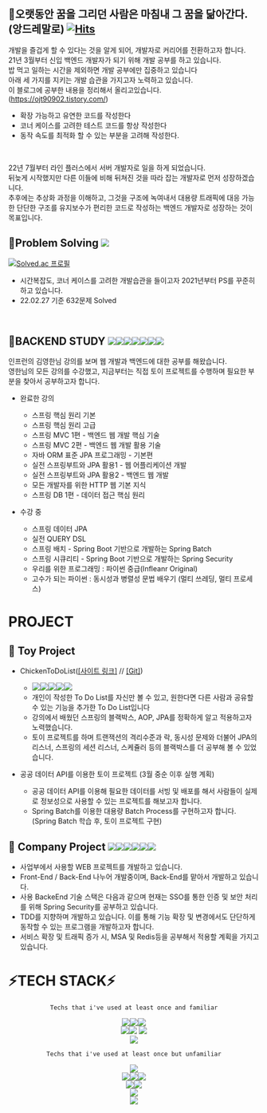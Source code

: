 ## 👋오랫동안 꿈을 그리던 사람은 마침내 그 꿈을 닮아간다. (앙드레말로) [![Hits](https://hits.seeyoufarm.com/api/count/incr/badge.svg?url=https%3A%2F%2Fgithub.com%2Fchickenchickenlove&count_bg=%2379C83D&title_bg=%23555555&icon=&icon_color=%23E7E7E7&title=hits&edge_flat=false)](https://hits.seeyoufarm.com)

개발을 즐겁게 할 수 있다는 것을 알게 되어, 개발자로 커리어를 전환하고자 합니다. <br>
21년 3월부터 신입 백엔드 개발자가 되기 위해 개발 공부를 하고 있습니다. <br>
밥 먹고 일하는 시간을 제외하면 개발 공부에만 집중하고 있습니다 <br>
아래 세 가지를 지키는 개발 습관을 가지고자 노력하고 있습니다.<br>
이 블로그에 공부한 내용을 정리해서 올리고있습니다. (https://ojt90902.tistory.com/)
<br/>

+ 확장 가능하고 유연한 코드를 작성한다
+ 코너 케이스를 고려한 테스트 코드를 항상 작성한다
+ 동작 속도를 최적화 할 수 있는 부분을 고려해 작성한다.
<br/>

22년 7월부터 라인 플러스에서 서버 개발자로 일을 하게 되었습니다. <br>
뒤늦게 시작했지만 다른 이들에 비해 뒤쳐진 것을 따라 잡는 개발자로 먼저 성장하겠습니다. <br>
추후에는 추상화 과정을 이해하고, 그것을 구조에 녹여내서 대용량 트래픽에 대응 가능한 단단한 구조를 유지보수가 편리한 코드로 작성하는 백엔드 개발자로 성장하는 것이 목표입니다. <br>



## 👋Problem Solving <img src="https://img.shields.io/badge/Python-black?style=plastic&logo=Python&logoColor=#3776AB"/>

[![Solved.ac
프로필](http://mazassumnida.wtf/api/v2/generate_badge?boj=chickenchickenlove)](https://solved.ac/chickenchickenlove)
<br/>
+ 시간복잡도, 코너 케이스를 고려한 개발습관을 들이고자 2021년부터 PS를 꾸준히 하고 있습니다. 
+ 22.02.27 기준 632문제 Solved


<br/>




## 👋BACKEND STUDY <img src="https://img.shields.io/badge/Python-black?style=plastic&logo=Python&logoColor=#3776AB"/><img src="https://img.shields.io/badge/JAVA-007396?style=plastic&logo=JAVA&logoColor=white"/><img src="https://img.shields.io/badge/Spring-6DB33F?style=plastic&logo=spring&logoColor=white"/><img src="https://img.shields.io/badge/Spring Boot-6DB33F?style=plastic&logo=springboot&logoColor=white"/><img src="https://img.shields.io/badge/JPA-59666C?style=plastic&logo=hibernate&logoColor=white"/><img src="https://img.shields.io/badge/Thymeleaf-005F0F?style=plastic&logo=thymeleaf&logoColor=white"/><img src="https://img.shields.io/badge/Spring Batch-6DB33F?style=plastic&logo=Spring&logoColor=white"/>

인프런의 김영한님 강의를 보며 웹 개발과 백엔드에 대한 공부를 해왔습니다.<br>
영한님의 모든 강의를 수강했고, 지금부터는 직접 토이 프로젝트를 수행하며 필요한 부분을 찾아서 공부하고자 합니다. 

+ 완료한 강의
  +  스프링 핵심 원리 기본
  +  스프링 핵심 원리 고급
  +  스프링 MVC 1편 - 백엔드 웹 개발 핵심 기술
  +  스프링 MVC 2편 - 백엔드 웹 개발 활용 기술
  +  자바 ORM 표준 JPA 프로그래밍 - 기본편
  +  실전 스프링부트와 JPA 활용1 - 웹 어플리케이션 개발
  +  실전 스프링부트와 JPA 활용2 - 백엔드 웹 개발
  +  모든 개발자를 위한 HTTP 웹 기본 지식
  +  스프링 DB 1편 - 데이터 접근 핵심 원리
  

+ 수강 중
  +  스프링 데이터 JPA
  +  실전 QUERY DSL
  +  스프링 배치 - Spring Boot 기반으로 개발하는 Spring Batch
  +  스프링 시큐리티 - Spring Boot 기반으로 개발하는 Spring Security
  +  우리를 위한 프로그래밍 : 파이썬 중급(Infleanr Original)
  +  고수가 되는 파이썬 : 동시성과 병렬성 문법 배우기 (멀티 쓰레딩, 멀티 프로세스)
  

# PROJECT


## 👋 Toy Project
+ ChickenToDoList([[사이트 링크]](http://52.79.222.25:8080/) // [[Git]](https://github.com/chickenchickenlove/ChickenToDoListApplication))
  + <img src="https://img.shields.io/badge/JAVA-007396?style=plastic&logo=JAVA&logoColor=white"/><img src="https://img.shields.io/badge/Spring-6DB33F?style=plastic&logo=spring&logoColor=white"/><img src="https://img.shields.io/badge/Spring Boot-6DB33F?style=plastic&logo=springboot&logoColor=white"/><img src="https://img.shields.io/badge/JPA-59666C?style=plastic&logo=hibernate&logoColor=white"/><img src="https://img.shields.io/badge/Thymeleaf-005F0F?style=plastic&logo=thymeleaf&logoColor=white"/>
  + 개인이 작성한 To Do List를 자신만 볼 수 있고, 원한다면 다른 사람과 공유할 수 있는 기능을 추가한 To Do List입니다
  + 강의에서 배웠던 스프링의 블랙박스, AOP, JPA를 정확하게 알고 적용하고자 노력했습니다.
  + 토이 프로젝트를 하며 트랜잭션의 격리수준과 락, 동시성 문제와 더불어 JPA의 리스너, 스프링의 세션 리스너, 스케쥴러 등의 블랙박스를 더 공부해 볼 수 있었습니다.

+ 공공 데이터 API를 이용한 토이 프로젝트 (3월 중순 이후 실행 계획)
  + 공공 데이터 API를 이용해 필요한 데이터를 서빙 및 배포를 해서 사람들이 실제로 정보성으로 사용할 수 있는 프로젝트를 해보고자 합니다. 
  + Spring Batch를 이용한 대용량 Batch Process를 구현하고자 합니다. (Spring Batch 학습 후, 토이 프로젝트 구현) 
  
  
## 👋 Company Project <img src="https://img.shields.io/badge/JAVA-007396?style=plastic&logo=JAVA&logoColor=white"/><img src="https://img.shields.io/badge/Spring-6DB33F?style=plastic&logo=spring&logoColor=white"/><img src="https://img.shields.io/badge/Spring Boot-6DB33F?style=plastic&logo=springboot&logoColor=white"/><img src="https://img.shields.io/badge/Spring MVC-6DB33F?style=plastic&logo=spring&logoColor=white"/><img src="https://img.shields.io/badge/Spring Security-6DB33F?style=plastic&logo=Spring Security&logoColor=white"/><img src="https://img.shields.io/badge/JPA-59666C?style=plastic&logo=hibernate&logoColor=white"/>
+ 사업부에서 사용할 WEB 프로젝트를 개발하고 있습니다.
+ Front-End / Back-End 나누어 개발중이며, Back-End를 맡아서 개발하고 있습니다. 
+ 사용 BackeEnd 기술 스택은 다음과 같으며 현재는 SSO를 통한 인증 및 보안 처리를 위해 Spring Security를 공부하고 있습니다. 
+ TDD를 지향하며 개발하고 있습니다. 이를 통해 기능 확장 및 변경에서도 단단하게 동작할 수 있는 프로그램을 개발하고자 합니다. 
+ 서비스 확장 및 트래픽 증가 시, MSA 및 Redis등을 공부해서 적용할 계획을 가지고 있습니다. 


  
# ⚡**TECH STACK**⚡
<div align="center">
  
    Techs that i've used at least once and familiar
  
<img src="https://img.shields.io/badge/Python-3766AB?style=plastic&logo=Python&logoColor=white"/><img src="https://img.shields.io/badge/JAVA-007396?style=plastic&logo=JAVA&logoColor=white"/><img src="https://img.shields.io/badge/R-276DC3?style=plastic&logo=R&logoColor=white"/> <br>
<img src="https://img.shields.io/badge/Spring-6DB33F?style=plastic&logo=spring&logoColor=white"/><img src="https://img.shields.io/badge/Spring Boot-6DB33F?style=plastic&logo=springboot&logoColor=white"/>
<img src="https://img.shields.io/badge/JPA-59666C?style=plastic&logo=hibernate&logoColor=white"/> <br>
<img src="https://img.shields.io/badge/Thymeleaf-005F0F?style=plastic&logo=thymeleaf&logoColor=white"/>

    Techs that i've used at least once but unfamiliar


<img src="https://img.shields.io/badge/JavaScript-F7DF1E?style=plastic&logo=javascript&logoColor=white"/><br><img src="https://img.shields.io/badge/Bootstrap-7952B3?style=plastic&logo=bootstrap&logoColor=white"/><img src="https://img.shields.io/badge/HTML-E34F26?style=plastic&logo=html5&logoColor=white"/><img src="https://img.shields.io/badge/CSS-1572B6?style=plastic&logo=CSS3&logoColor=white"/><br><img src="https://img.shields.io/badge/Spring Batch-6DB33F?style=plastic&logo=Spring&logoColor=white"/><img src="https://img.shields.io/badge/Spring Security-6DB33F?style=plastic&logo=Spring Security&logoColor=white"/> <br>
<img src="https://img.shields.io/badge/AWS-232F3E?style=plastic&logo=amazon AWS&logoColor=white"/><br>
  <img src="https://img.shields.io/badge/MY SQL-4479A1?style=plastic&logo=MYSQL&logoColor=white"/>

</div>


<!--
**chickenchickenlove/chickenchickenlove** is a ✨ _special_ ✨ repository because its `README.md` (this file) appears on your GitHub profile.

Here are some ideas to get you started:

- 🔭 I’m currently working on ...
- 🌱 I’m currently learning ...
- 👯 I’m looking to collaborate on ...
- 🤔 I’m looking for help with ...
- 💬 Ask me about ...
- 📫 How to reach me: ...
- 😄 Pronouns: ...
- ⚡ Fun fact: ...
-->
